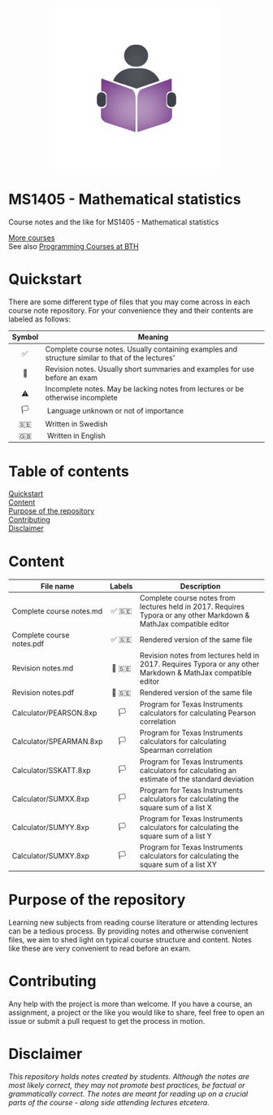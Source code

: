 <p align="center">
  <img alt="Logo" src="https://github.com/CourseNotesBTH/MS1405/raw/master/logo.png">
</p>

MS1405 - Mathematical statistics
======

Course notes and the like for MS1405 - Mathematical statistics

[More courses](https://github.com/CourseNotesBTH) <br />
See also [Programming Courses at BTH](https://github.com/ProgrammingCoursesBTH)

# Quickstart
<a name="quickstart"></a>

There are some different type of files that you may come across in each course note repository. For your convenience they and their contents are labeled as follows:

| Symbol | Meaning |
| :----: | ------- |
| ✅  | Complete course notes. Usually containing examples and structure similar to that of the lectures' |
| 📝 | Revision notes. Usually short summaries and examples for use before an exam |
| ⚠️ | Incomplete notes. May be lacking notes from lectures or be otherwise incomplete |
| 🏳️ | Language unknown or not of importance |
| 🇸🇪 | Written in Swedish |
| 🇬🇧 | Written in English |

# Table of contents

[Quickstart](#quickstart)<br/>
[Content]("#content")<br />
[Purpose of the repository]("#purpose")<br />
[Contributing](#contributing)<br/>
[Disclaimer](#disclaimer)

# Content
<a name="content"></a>

| File name | Labels | Description |
| --------- | :----: | ----------- |
| Complete course notes.md | ✅  🇸🇪  | Complete course notes from lectures held in 2017. Requires Typora or any other Markdown & MathJax compatible editor |
| Complete course notes.pdf | ✅  🇸🇪  | Rendered version of the same file |
| Revision notes.md | 📝  🇸🇪  | Revision notes from lectures held in 2017. Requires Typora or any other Markdown & MathJax compatible editor |
| Revision notes.pdf | 📝  🇸🇪  | Rendered version of the same file |
| Calculator/PEARSON.8xp | 🏳️  | Program for Texas Instruments calculators for calculating Pearson correlation |
| Calculator/SPEARMAN.8xp | 🏳️  | Program for Texas Instruments calculators for calculating Spearman correlation |
| Calculator/SSKATT.8xp | 🏳️  | Program for Texas Instruments calculators for calculating an estimate of the standard deviation |
| Calculator/SUMXX.8xp | 🏳️  | Program for Texas Instruments calculators for calculating the square sum of a list X |
| Calculator/SUMYY.8xp | 🏳️  | Program for Texas Instruments calculators for calculating the square sum of a list Y |
| Calculator/SUMXY.8xp | 🏳️  | Program for Texas Instruments calculators for calculating the square sum of a list XY |

# Purpose of the repository
<a name="purpose"></a>

Learning new subjects from reading course literature or attending lectures can be a tedious process. By providing notes and otherwise convenient files, we aim to shed light on typical course structure and content. Notes like these are very convenient to read before an exam.

# Contributing
<a name="contributing"></a>

Any help with the project is more than welcome. If you have a course, an assignment, a project or the like you would like to share, feel free to open an issue or submit a pull request to get the process in motion.

# Disclaimer
<a name="disclaimer"></a>

_This repository holds notes created by students. Although the notes are most likely correct, they may not promote best practices, be factual or grammatically correct. The notes are meant for reading up on a crucial parts of the course - along side attending lectures etcetera._
